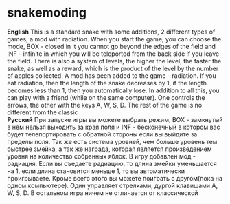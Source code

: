 # snakemoding
<b>English</b>
This is a standard snake with some additions, 2 different types of games, a mod with radiation.
When you start the game, you can choose the mode, BOX - closed in it you cannot go beyond the edges of the field and INF - infinite in which you will be teleported from the back side if you leave the field.
There is also a system of levels, the higher the level, the faster the snake, as well as a reward, which is the product of the level by the number of apples collected. A mod has been added to the game - radiation. If you eat radiation, then the length of the snake decreases by 1, if the length becomes less than 1, then you automatically lose.
In addition to all this, you can play with a friend (while on the same computer). One controls the arrows, the other with the keys A, W, S, D.
The rest of the game is no different from the classic <br>
<b>Русский</b>
При запуске игры вы можете выбрать режим, BOX - замкнутый в нём нельзя выходить за края поля и INF - бесконечный в котором вас будет телепортировать с обратной стороны если вы выйдите за пределы поля. 
Так же есть система уровней, чем больше уровень тем быстрее змейка, а так же награда, которая является произведением уровня на количество собранных яблок. В игру добавлен мод - радиация. Если вы съедаете радиацию, то длина змейки уменьшается на 1, если длина становится меньше 1, то вы автоматически проигрываете.
Кроме всего этого вы можете поиграть с другом(пока на одном компьютере). Один управляет стрелками, дургой клавишами A, W, S, D. 
В остальном игра ничем не отличается от классической


